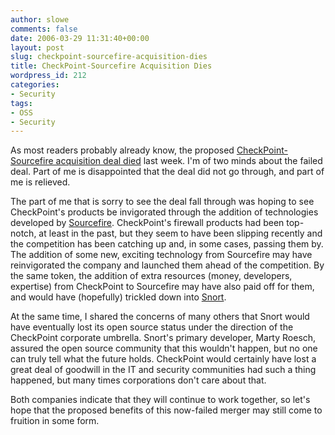 ```yaml
---
author: slowe
comments: false
date: 2006-03-29 11:31:40+00:00
layout: post
slug: checkpoint-sourcefire-acquisition-dies
title: CheckPoint-Sourcefire Acquisition Dies
wordpress_id: 212
categories:
- Security
tags:
- OSS
- Security
---
```


As most readers probably already know, the proposed [CheckPoint-Sourcefire acquisition deal died](http://www.eweek.com/article2/0,1759,1942315,00.asp) last week. I'm of two minds about the failed deal. Part of me is disappointed that the deal did not go through, and part of me is relieved.

The part of me that is sorry to see the deal fall through was hoping to see CheckPoint's products be invigorated through the addition of technologies developed by [Sourcefire](http://www.sourcefire.com/). CheckPoint's firewall products had been top-notch, at least in the past, but they seem to have been slipping recently and the competition has been catching up and, in some cases, passing them by. The addition of some new, exciting technology from Sourcefire may have reinvigorated the company and launched them ahead of the competition. By the same token, the addition of extra resources (money, developers, expertise) from CheckPoint to Sourcefire may have also paid off for them, and would have (hopefully) trickled down into [Snort](http://www.snort.org/).

At the same time, I shared the concerns of many others that Snort would have eventually lost its open source status under the direction of the CheckPoint corporate umbrella. Snort's primary developer, Marty Roesch, assured the open source community that this wouldn't happen, but no one can truly tell what the future holds. CheckPoint would certainly have lost a great deal of goodwill in the IT and security communities had such a thing happened, but many times corporations don't care about that.

Both companies indicate that they will continue to work together, so let's hope that the proposed benefits of this now-failed merger may still come to fruition in some form.

